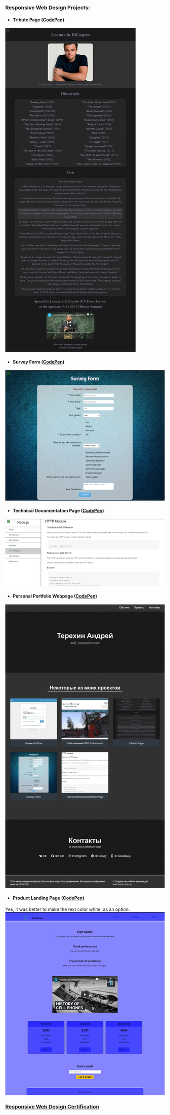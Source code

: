 ### Responsive Web Design Projects:

* #### Tribute Page ([CodePen](https://codepen.io/andrewter/full/NWKeMZW))
![Tribute Page](https://github.com/AndrewTer/freeCodeCamp/blob/master/Responsive-Web-Design-Projects/Tribute-Page/tribute_page.png)
* #### Survey Form ([CodePen](https://codepen.io/andrewter/full/JjPxEwo))
![Survey Form](https://github.com/AndrewTer/freeCodeCamp/blob/master/Responsive-Web-Design-Projects/Survey-Form/survey_form.png)
* #### Technical Documentation Page ([CodePen](https://codepen.io/andrewter/full/RwbvZwV))
![Technical Documentation Page](https://github.com/AndrewTer/freeCodeCamp/blob/master/Responsive-Web-Design-Projects/Technical-Documentation-Page/technical_documentation_page.png)
* #### Personal Portfolio Webpage ([CodePen](https://codepen.io/andrewter/full/aboMdwv))
![Personal Portfolio Webpage](https://github.com/AndrewTer/freeCodeCamp/blob/master/Responsive-Web-Design-Projects/Personal-Portfolio-Webpage/personal_portfolio_webpage.png)
* #### Product Landing Page ([CodePen](https://codepen.io/andrewter/full/xxKBOmo))
Yes, it was better to make the text color white, as an option.
![Product Landing Page](https://raw.githubusercontent.com/AndrewTer/freeCodeCamp/master/Responsive-Web-Design-Projects/Product-Landing-Page/product_landing_page.png)

### [Responsive Web Design Certification](https://www.freecodecamp.org/certification/andrey-terehin/responsive-web-design)
